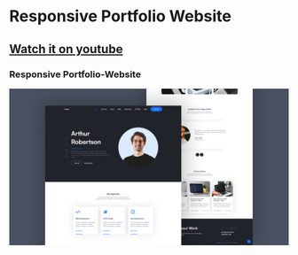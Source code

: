 # Responsive Portfolio Website 
## [Watch it on youtube](https://youtu.be/ci15yXJ8fCE)
### Responsive Portfolio-Website

![preview img](/preview.png)
